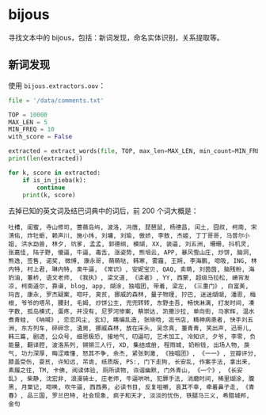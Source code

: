 # bijous

寻找文本中的 bijous，包括：新词发现，命名实体识别，关系提取等。

## 新词发现

使用 `bijous.extractors.oov`：

```python
file = '/data/comments.txt'

TOP = 10000
MAX_LEN = 5
MIN_FREQ = 10
with_score = False

extracted = extract_words(file, TOP, max_len=MAX_LEN, min_count=MIN_FREQ, with_score=with_score)
print(len(extracted))

for k, score in extracted:
    if is_in_jieba(k):
        continue
    print(k, score)
```

去掉已知的英文词及结巴词典中的词后，前 200 个词大概是：

```吐槽, 闺蜜, 寺山修司, 蔷薇岛屿, 波洛, 冯唐, 琵琶鼠, 杨德昌, 闰土, 囧叔, 柯南, 宋清佑, 炸牡蛎, 赖声川, 施小炜, 刘墉, 刘瑜, 傲娇, 李敖, 杰姬, 丁丁哥哥, 马普尔小姐, 洪水勐兽, 林夕, 坑爹, 孟孟, 郭德纲, 模煳, XX, 装逼, 刘五洲, 珊珊, 抖机灵, 张嘉佳, 陆子野, 傻逼, 牛逼, 毒舌, 涨姿势, 熊培云, APP, 暴风雪山庄, 炒饼, 脑洞, 熊逸, 签售, 诺奖, 微博, 康永哥, 萌萌哒, 韩寒, 雾霾, 王朔, 李海鹏, 唿吸, ING, 林内特, 村上君, 琳内特, 臭牛逼, 《常识》, 安妮宝贝, QAQ, 卖萌, 刘茵茵, 脑残粉, 海豹油, 董桥, 语文老师, 《我执》, 梁文道, 《读者》, YY, 西蒙, 超级马拉松, 嵴背发凉, 柯南道尔, 靠谱, blog, app, 煳涂, 独唱团, 带着, 梁左, 《三重门》, 白富美, 玛吉, 康永, 罗杰疑案, 唿吁, 臭贫, 挪威的森林, 量子物理, 拧巴, 迷迷煳煳, 潘恩, 梅根, 爷爷的塔吊, 腰封, 毛姆, 炒饼公主, 兜兜转转, 东野圭吾, 畅快淋漓, 打发时间, 凑字数, 孤岛模式, 蛋疼, 并没有, 尼罗河惨案, 蔡崇达, 凯撒沙拉, 单向街, 马家辉, 温水煮青蛙, 《呐喊》, 恋恋风尘, 玄幻, 瞎编乱造, 张晓晗, 逛书店, 精神病患者, 快手刘五洲, 东方列车, 碎碎念, 渣男, 挪威森林, 放在床头, 吴念真, 董青青, 笑出声, 迅哥儿, 韩三篇, 剧透, 公众号, 细思极恐, 接地气, 叨逼叨, 艺术加工, 冷知识, 夕爷, 李零, 负能量, 翻译腔, 波洛系列, 锵锵三人行, XD, 集结成册, 程雨城, 奶粉钱, 出场人物, 戾气, 功力深厚, 晦涩难懂, 怒其不争, 余杰, 紧张刺激, 《独唱团》, 《一一》, 豆瓣评分, 膝盖受伤, 耍贫, 许知远, 吊诡, 纸质版, PS:, 门下走狗, 长安乱, 作案手法, 拿出来, 素履之往, TM, 卡佛, 阅读体验, 厕所读物, 诙谐幽默, 门外青山, 《一个》, 《长安乱》, 柴静, 沈宏非, 浪漫骑士, 庄老师, 牛逼哄哄, 犯罪手法, 消磨时间, 稀里煳涂, 腹黑, 月棠记, 唿唤, 吹牛逼, 西西弗, 必读书目, 反复咀嚼, 哀其不幸, 牵着鼻子走, 《青春》, 品三国, 罗兰巴特, 社会现象, 疯子和天才, 淡淡的忧伤, 铁腿马三义, 希腊城邦, 金句```
